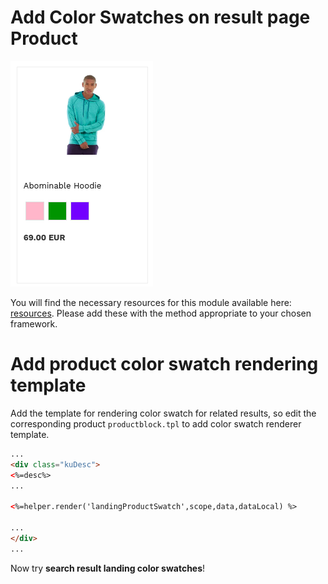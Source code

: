 # Add Color Swatches on result page Product 

![Search-landing color swatches](/modules/product-color-swatches/images/image001.png)

You will find the necessary resources for this module available here:
[resources](/modules/product-color-swatches/resources). Please add these with the
method appropriate to your chosen framework. 

# Add product color swatch rendering template

Add the template for rendering color swatch for related results,
so edit the corresponding product `productblock.tpl` to add color swatch renderer template.

```html
...
<div class="kuDesc">
<%=desc%>
...

<%=helper.render('landingProductSwatch',scope,data,dataLocal) %>

...
</div>
...
```


Now try **search result landing color swatches**!